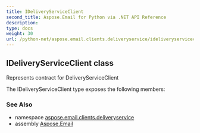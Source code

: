```yaml
---
title: IDeliveryServiceClient
second_title: Aspose.Email for Python via .NET API Reference
description: 
type: docs
weight: 30
url: /python-net/aspose.email.clients.deliveryservice/ideliveryserviceclient/
---
```


## IDeliveryServiceClient class

Represents contract for DeliveryServiceClient

The IDeliveryServiceClient type exposes the following members:

### See Also

* namespace [aspose.email.clients.deliveryservice](/email/python-net/aspose.email.clients.deliveryservice/)
* assembly [Aspose.Email](/email/python-net/)

